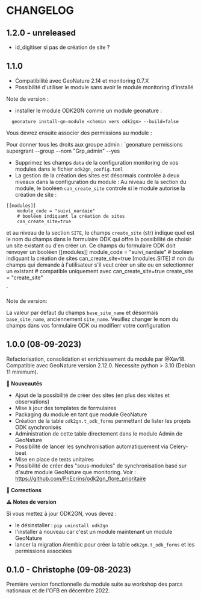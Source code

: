 CHANGELOG
=========

1.2.0 - unreleased
-------------------

- id_digitiser si pas de création de site ?

1.1.0
-----

- Compatibilité avec GeoNature 2.14 et monitoring 0.7.X
- Possibilité d'utiliser le module sans avoir le module monitoring d'installé

Note de version : 

- installer le module ODK2GN comme un module geonature : 
```
  geonature install-gn-module <chemin vers odk2gn> --build=false
```
Vous devrez ensuite associer des permissions au module :

Pour donner tous les droits aux groupe admin : 
`geonature permissions supergrant --group --nom "Grp_admin" --yes

- Supprimez les champs `data` de la configuration monitoring de vos modules dans le fichier `odk2gn_config.toml`
- La gestion de la création des sites est désormais controlée à deux niveaux dans la configuration du module :
Au niveau de la section du module, le booléen `can_create_site` controle si le module autorise la création de site : 

```
[[modules]]
    module_code = "suivi_nardaie"
    # booléen indiquant la création de sites
    can_create_site=true
```

et au niveau de la section `SITE`, le champs `create_site` (str) indique quel est le nom du champs dans le formulaire ODK qui offre la possibilité de choisir un site existant ou d'en créer un. Ce champs du formulaire ODK doit renvoyer un booléen
[[modules]]
    module_code = "suivi_nardaie"
    # booléen indiquant la création de sites
    can_create_site=true
    [modules.SITE]
        # non du champs qui demande à l'utilisateur s'il veut créer un site ou en selectionner un existant
        # compatible uniquement avec can_create_site=true
        create_site = "create_site"


`

Note de version:

La valeur par defaut du champs `base_site_name` et désormais `base_site_name`, anciennement `site_name`. Veuillez changer le nom du champs dans vos formulaire ODK ou modifierr votre configuration


1.0.0 (08-09-2023)
------------------

Refactorisation, consolidation et enrichissement du module par @Xav18.
Compatible avec GeoNature version 2.12.0.
Necessite python > 3.10 (Debian 11 minimum).

**🚀 Nouveautés**

- Ajout de la possibilité de créer des sites (en plus des visites et observations)
- Mise à jour des templates de formulaires
- Packaging du module en tant que module GeoNature
- Création de la table `odk2gn.t_odk_forms` permettant de lister les projets ODK synchronisés
- Administration de cette table directement dans le module Admin de GeoNature
- Possibilité de lancer les synchronisation automatiquement via Celery-beat
- Mise en place de tests unitaires
- Possibilité de créer des "sous-modules" de synchronisation basé sur d'autre module GeoNature que monitoring. Voir : https://github.com/PnEcrins/odk2gn_flore_prioritaire

**🐛 Corrections**

**⚠️ Notes de version**

Si vous mettez à jour ODK2GN, vous devez : 
- le désinstaller : `pip uninstall odk2gn`
- l'installer à nouveau car c'est un module maintenant un module GeoNature 
- lancer la migration Alembic pour créer la table `odk2gn.t_odk_forms` et les permissions associées

0.1.0 - Christophe (09-08-2023)
-------------------------------

Première version fonctionnelle du module suite au workshop des parcs nationaux et de l'OFB en décembre 2022.
